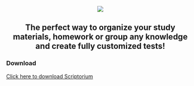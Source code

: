 <p align="center"><img src="https://github.com/Rathard/scriptorium/assets/33904908/bf992307-d45c-443f-8b0a-0abcdc23cfdf"></p>

<h2 align=center>The perfect way to organize your study materials, homework or group any knowledge and create fully customized tests!</h2>

### Download

[Click here to download Scriptorium](https://github.com/Toriality/scriptorium/releases/tag/release)
